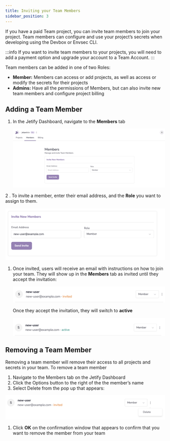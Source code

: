 ```yaml
---
title: Inviting your Team Members
sidebar_position: 3
---
```


If you have a paid Team project, you can invite team members to join your project. Team members can configure and use your project’s secrets when developing using the Devbox or Envsec CLI.

:::info
If you want to invite team members to your projects, you will need to add a payment option and upgrade your account to a Team Account. 
:::

Team members can be added in one of two Roles:

- **Member:** Members can access or add projects, as well as access or modify the secrets for their projects
- **Admins:** Have all the permissions of Members, but can also invite new team members and configure project billing

## Adding a Team Member

1. In the Jetify Dashboard, navigate to the **Members** tab

   ![Members Tab](../../../static/img/members_tab.png)

2 . To invite a member, enter their email address, and the **Role** you want to assign to them.

![Inviting a Member](../../../static/img/inviting_member.png)

1. Once invited, users will receive an email with instructions on how to join your team. They will show up in the **Members** tab as invited until they accept the invitation:

   ![Invited Member](../../../static/img/invited_member.png)

   Once they accept the invitation, they will switch to **active**

   ![Active Member](../../../static/img/active_member.png)

## Removing a Team Member

Removing a team member will remove their access to all projects and secrets in your team. To remove a team member

1. Navigate to the Members tab on the Jetify Dashboard
2. Click the Options button to the right of the the member’s name
3. Select Delete from the pop up that appears:

![Delete a member](../../../static/img/delete_member.png)

1. Click **OK** on the confirmation window that appears to confirm that you want to remove the member from your team
